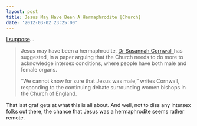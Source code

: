 ```yaml
---
layout: post
title: Jesus May Have Been A Hermaphrodite [Church]
date: '2012-03-02 23:25:00'
---
```



[I suppose](http://www.huffingtonpost.co.uk/2012/03/02/jesus-hermaphrodite-intersex-susannah-cornwall-bishop_n_1315630.html)…

> Jesus may have been a hermaphrodite, [Dr Susannah Cornwall ](http://susannahcornwall.blogspot.com/2012/02/intersex-and-ontology-response-to.html)has suggested, in a paper arguing that the Church needs to do more to acknowledge intersex conditions, where people have both male and female organs.
> 
> “We cannot know for sure that Jesus was male,” writes Cornwall, responding to the continuing debate surrounding women bishops in the Church of England.

That last graf gets at what this is all about. And well, not to diss any intersex folks out there, the chance that Jesus was a hermaphrodite seems rather remote.


